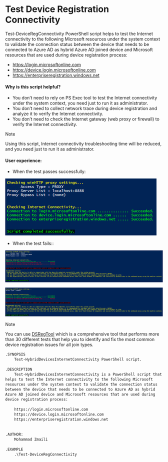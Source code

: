# Test Device Registration Connectivity
Test-DeviceRegConnectivity PowerShell script helps to test the Internet connectivity to the following Microsoft resources under the system context to validate the connection status between the device that needs to be connected to Azure AD as hybrid Azure AD joined device and Microsoft resources that are used during device registration process:

  - https://login.microsoftonline.com
  - https://device.login.microsoftonline.com
  - https://enterpriseregistration.windows.net
 
 

#### Why is this script helpful?
  - You don’t need to rely on PS Exec tool to test the Internet connectivity under the system context, you need just to run it as administrator.
  - You don’t need to collect network trace during device registration and analyze it to verify the Internet connectivity.
  - You don’t need to check the Internet gateway (web proxy or firewall) to verify the Internet connectivity.


> [!NOTE]
> Using this script, Internet connectivity troubleshooting time will be reduced, and you need just to run it as administrator.

#### User experience:

- When the test passes successfully: 

![TestPass](https://github.com/mzmaili/TestDeviceRegConnectivity/blob/master/pass.png)

- When the test fails:: 

![TestFail1](https://github.com/mzmaili/TestDeviceRegConnectivity/blob/master/f1.png)

![TestFail2](https://github.com/mzmaili/TestDeviceRegConnectivity/blob/master/f3.png)

> [!NOTE]
> You can use [DSRegTool](https://github.com/mzmaili/DSRegTool) which is a comprehensive tool that performs more than 30 different tests that help you to identify and fix the most common device registration issues for all join types.

```azurepowershell
.SYNOPSIS 
    Test-HybridDevicesInternetConnectivity PowerShell script. 
 
.DESCRIPTION 
    Test-HybridDevicesInternetConnectivity is a PowerShell script that helps to test the Internet connectivity to the following Microsoft resources under the system context to validate the connection status between the device that needs to be connected to Azure AD as hybrid Azure AD joined device and Microsoft resources that are used during device registration process: 
 
    https://login.microsoftonline.com 
    https://device.login.microsoftonline.com 
    https://enterpriseregistration.windows.net 
 
 
.AUTHOR: 
    Mohammad Zmaili 
 
.EXAMPLE 
    .\Test-DeviceRegConnectivity
```
